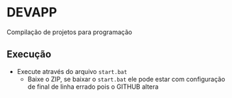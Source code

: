 # DEVAPP

Compilação de projetos para programação

## Execução

* Execute através do arquivo ```start.bat```
  * Baixe o ZIP, se baixar o ```start.bat``` ele pode estar com configuração de final de linha errado pois o GITHUB altera